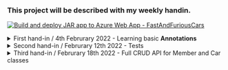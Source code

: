 ### This project will be described with my weekly handin.

[![Build and deploy JAR app to Azure Web App - FastAndFuriousCars](https://github.com/MaltheGram/cars-r-us/actions/workflows/main_fastandfuriouscars.yml/badge.svg)](https://github.com/MaltheGram/cars-r-us/actions/workflows/main_fastandfuriouscars.yml)

<details>
 <summary>
  First hand-in / 4th Februrary 2022 - Learning basic <b>Annotations</b>
  </summary>
  <br>
  I've added the following Enities and Repositories for this first handin:
  <ul>
   <li> CarRepository </li>
   <li> MemberRepository </li>
   <li> Member Entity </li>
   <li> Car Entity </li>
   <br>
   
   I've added the Column annotation to most, if not all fields which serves as a way for the Database to know what columns should be named.
   Also the Entity classes have been annotated with @Entity(name = "xxx"), x serving as the name in the database.
   
   ### UnitTest
   In the test package I currently have 2 UnitTest's. They're testing if the count() from JpaRepository works. 
  
  
  </details>
 
 
 <details> 
  <summary> 
   Second hand-in / Februrary 12th 2022 - Tests
  </summary>
  <br>
  In this hand in we've focused alot more attention onto tests.
  <br>
  The following kind of tests has been added to the repo.
  <ul>
   <li> In Memory Test </li>
   <li> Mock Test with Mockito </li>
   <li> Api Tests </li>
 </details> 
  
  
<details>
 <summary>
  Third hand-in / Februrary 18th 2022 - Full CRUD API for Member and Car classes
 </summary>
 <br>
 Made a full CRUD API for Member and Car. At this stage we're able to patch only a few fields for a Member / Car.
 <br>
Also stared on CRUD for Reservation. This is TBC.

